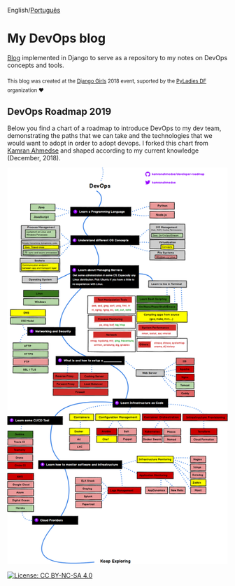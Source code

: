 English/[Português](https://gitlab.com/gabepk.ape/django-blog/blob/master/README.pt.md)

# My DevOps blog

[Blog](https://gabepk-blog.herokuapp.com) implemented in Django to serve as a repository to my notes on DevOps concepts and tools.

<sub>This blog was created at the [Django Girls](https://djangogirls.org/brasilia/) 2018 event, suported by the [PyLadies DF](http://df.pyladies.com/) organization :heart:</sub>

## DevOps Roadmap 2019

Below you find a chart of a roadmap to introduce DevOps to my dev team, demonstrating the paths that we can take and the technologies that we would want to adopt in order to adopt devops. 
I forked this chart from [Kamran Ahmedse](https://github.com/kamranahmedse/developer-roadmap) and shaped according to my current knowledge (December, 2018).

![DevOps Roadmap](./staticfiles/img/devops.png)

[![License: CC BY-NC-SA 4.0](https://img.shields.io/badge/License-CC%20BY--NC--SA%204.0-lightgrey.svg)](https://creativecommons.org/licenses/by-nc-sa/4.0/)
